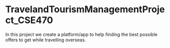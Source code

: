 # TravelandTourismManagementProject_CSE470
In this project we create a platform/app to help finding the best possible offers to get while travelling overseas.
